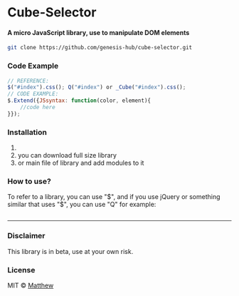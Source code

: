 <!-- ![Screenshot]()  -->
# Cube-Selector
#### A micro JavaScript library, use to manipulate DOM elements

```bash
git clone https://github.com/genesis-hub/cube-selector.git
```
<!-- *** -->
### Code Example
```javascript
// REFERENCE:
$("#index").css(); Q("#index") or _Cube("#index").css();
// CODE EXAMPLE:
$.Extend({JSsyntax: function(color, element){
    //code here
}});
```
<!-- *** -->
### Installation
1. <script src="cube-selector.js"></script>
2. you can download full size library 
3. or main file of library and add modules to it
<!-- *** -->

### How to use?
To refer to a library, you can use "$", and if you use jQuery or something similar that uses "$", you can use "Q" for example:
```bash

```
***
### Disclaimer
This library is in beta, use at your own risk.


### License
MIT © [Matthew]()
